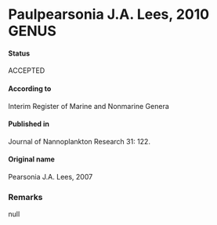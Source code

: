 Paulpearsonia J.A. Lees, 2010 GENUS
=======

#### Status
ACCEPTED

#### According to
Interim Register of Marine and Nonmarine Genera

#### Published in
Journal of Nannoplankton Research 31: 122.

#### Original name
Pearsonia J.A. Lees, 2007

### Remarks
null